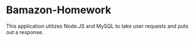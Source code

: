# Bamazon-Homework
This application utilizes Node.JS and MySQL to take user requests and puts out a response.
